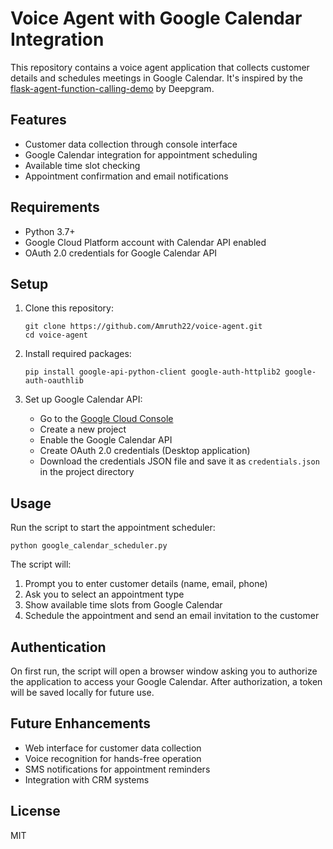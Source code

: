 # Voice Agent with Google Calendar Integration

This repository contains a voice agent application that collects customer details and schedules meetings in Google Calendar. It's inspired by the [flask-agent-function-calling-demo](https://github.com/deepgram-devs/flask-agent-function-calling-demo) by Deepgram.

## Features

- Customer data collection through console interface
- Google Calendar integration for appointment scheduling
- Available time slot checking
- Appointment confirmation and email notifications

## Requirements

- Python 3.7+
- Google Cloud Platform account with Calendar API enabled
- OAuth 2.0 credentials for Google Calendar API

## Setup

1. Clone this repository:
   ```
   git clone https://github.com/Amruth22/voice-agent.git
   cd voice-agent
   ```

2. Install required packages:
   ```
   pip install google-api-python-client google-auth-httplib2 google-auth-oauthlib
   ```

3. Set up Google Calendar API:
   - Go to the [Google Cloud Console](https://console.cloud.google.com/)
   - Create a new project
   - Enable the Google Calendar API
   - Create OAuth 2.0 credentials (Desktop application)
   - Download the credentials JSON file and save it as `credentials.json` in the project directory

## Usage

Run the script to start the appointment scheduler:

```
python google_calendar_scheduler.py
```

The script will:
1. Prompt you to enter customer details (name, email, phone)
2. Ask you to select an appointment type
3. Show available time slots from Google Calendar
4. Schedule the appointment and send an email invitation to the customer

## Authentication

On first run, the script will open a browser window asking you to authorize the application to access your Google Calendar. After authorization, a token will be saved locally for future use.

## Future Enhancements

- Web interface for customer data collection
- Voice recognition for hands-free operation
- SMS notifications for appointment reminders
- Integration with CRM systems

## License

MIT